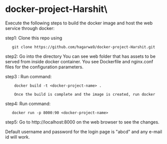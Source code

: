 # docker-project-Harshit\

Execute the following steps to build the docker image and host the web service through docker:

step1: Clone this repo using 
        
       git clone https://github.com/hagarwa9/docker-project-Harshit.git

step2: Go into the directory
       You can see web folder that has assets to be served from inside docker container.
       You see Dockerfile and nginx.conf files for the configuration parameters.
       
step3 : Run command:

        docker build -t <docker-project-name> .
       
        Once the build is complete and the image is created, run docker

step4: Run command:

       docker run -p 8000:90 <docker-project-name>

step5: Go to http://localhost:8000 on the web browser to see the changes.

Default username and password for the login page is "abcd" and any e-mail id will work.

